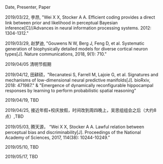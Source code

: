 Date, Presenter, Paper

2019/03/22, 李昂, "Wei X X, Stocker A A. Efficient coding provides a direct link between prior and likelihood in perceptual Bayesian inference[C]//Advances in neural information processing systems. 2012: 1304-1312."

2019/03/29, 赵梦迪, "Gouwens N W, Berg J, Feng D, et al. Systematic generation of biophysically detailed models for diverse cortical neuron types[J]. Nature communications, 2018, 9(1): 710."

2019/04/05 清明节假期

2019/04/12, 田耕硕，"Recanatesi S, Farrell M, Lajoie G, et al. Signatures and mechanisms of low-dimensional neural predictive manifolds[J]. bioRxiv, 2018: 471987." & "Emergence of dynamically reconfigurable hippocampal responses by learning to perform probabilistic spatial reasoning"

2019/04/19, TBD

2019/04/25, 接近年假+校庆放假，时间改到周四晚上，吴思组组会之后（大约8点）,TBD

2019/05/03, 腾天源， “Wei X X, Stocker A A. Lawful relation between perceptual bias and discriminability[J]. Proceedings of the National Academy of Sciences, 2017, 114(38): 10244-10249.”

2019/05/10, TBD

2019/05/17, TBD

